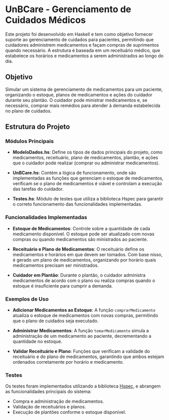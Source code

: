 # UnBCare - Gerenciamento de Cuidados Médicos

Este projeto foi desenvolvido em Haskell e tem como objetivo fornecer suporte ao gerenciamento de cuidados para pacientes, permitindo que cuidadores administrem medicamentos e façam compras de suprimentos quando necessário. A estrutura é baseada em um receituário médico, que estabelece os horários e medicamentos a serem administrados ao longo do dia.

## Objetivo

Simular um sistema de gerenciamento de medicamentos para um paciente, organizando o estoque, planos de medicamentos e ações do cuidador durante seu plantão. O cuidador pode ministrar medicamentos e, se necessário, comprar mais remédios para atender à demanda estabelecida no plano de cuidados.

## Estrutura do Projeto

### Módulos Principais

- **ModeloDados.hs**: Define os tipos de dados principais do projeto, como medicamentos, receituário, plano de medicamentos, plantão, e ações que o cuidador pode realizar (comprar ou administrar medicamentos).
  
- **UnBCare.hs**: Contém a lógica de funcionamento, onde são implementadas as funções que gerenciam o estoque de medicamentos, verificam se o plano de medicamentos é viável e controlam a execução das tarefas do cuidador.

- **Testes.hs**: Módulo de testes que utiliza a biblioteca Hspec para garantir o correto funcionamento das funcionalidades implementadas.

### Funcionalidades Implementadas

- **Estoque de Medicamentos**: Controle sobre a quantidade de cada medicamento disponível. O estoque pode ser atualizado com novas compras ou quando medicamentos são ministrados ao paciente.
  
- **Receituário e Plano de Medicamentos**: O receituário define os medicamentos e horários em que devem ser tomados. Com base nisso, é gerado um plano de medicamentos, organizando por horário quais medicamentos precisam ser ministrados.
  
- **Cuidador em Plantão**: Durante o plantão, o cuidador administra medicamentos de acordo com o plano ou realiza compras quando o estoque é insuficiente para cumprir a demanda.

### Exemplos de Uso

- **Adicionar Medicamentos ao Estoque**: A função `comprarMedicamento` atualiza o estoque de medicamentos com novas compras, permitindo que o plano de cuidados seja executado.
  
- **Administrar Medicamentos**: A função `tomarMedicamento` simula a administração de um medicamento ao paciente, decrementando a quantidade no estoque.

- **Validar Receituário e Plano**: Funções que verificam a validade do receituário e do plano de medicamentos, garantindo que ambos estejam ordenados corretamente por horário e medicamento.

### Testes

Os testes foram implementados utilizando a biblioteca [Hspec](https://hspec.github.io/), e abrangem as funcionalidades principais do sistema:

- Compra e administração de medicamentos.
- Validação de receituários e planos.
- Execução de plantões conforme o estoque disponível.
